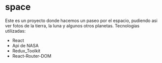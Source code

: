 # space
Este es un proyecto donde hacemos un paseo por el espacio, pudiendo asi ver fotos de la tierra, la luna y algunos otros planetas.
Tecnologias utilizadas:
* React
* Api de NASA
* Redux_Toolkit
* React-Router-DOM
